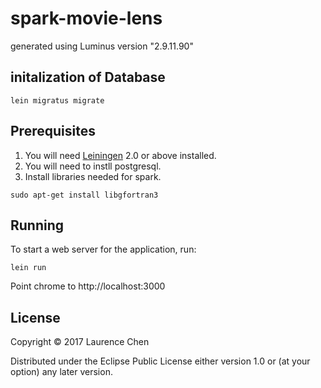 # spark-movie-lens

generated using Luminus version "2.9.11.90"

## initalization of Database

```
lein migratus migrate
```

## Prerequisites

1. You will need [Leiningen][1] 2.0 or above installed.
2. You will need to instll postgresql.
3. Install libraries needed for spark.

```
sudo apt-get install libgfortran3
```

[1]: https://github.com/technomancy/leiningen

## Running

To start a web server for the application, run:

    lein run

Point chrome to http://localhost:3000

## License

Copyright © 2017 Laurence Chen

Distributed under the Eclipse Public License either version 1.0 or (at your option) any later version.
